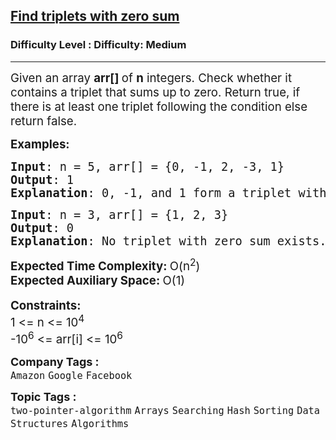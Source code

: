<h2><a href="https://www.geeksforgeeks.org/problems/find-triplets-with-zero-sum/1">Find triplets with zero sum</a></h2><h3>Difficulty Level : Difficulty: Medium</h3><hr><div class="problems_problem_content__Xm_eO" bis_skin_checked="1"><p><span style="font-size: 14pt;">Given an array <strong>arr[]&nbsp;</strong>of&nbsp;<strong>n</strong> integers. Check whether it contains a triplet that sums up to zero.&nbsp;Return true, if there is at least one triplet following the condition else return false.</span></p>
<p><span style="font-size: 14pt;"><strong>Examples:</strong></span></p>
<pre><span style="font-size: 14pt;"><strong>Input</strong>: n = 5, arr[] = {0, -1, 2, -3, 1}<br><strong>Output</strong>: 1
<strong>Explanation</strong>: 0, -1, and 1 form a triplet with a sum equal to 0.</span></pre>
<pre><span style="font-size: 14pt;"><strong>Input</strong>: n = 3, arr[] = {1, 2, 3}<br><strong>Output</strong>: 0
<strong>Explanation</strong>: No triplet with zero sum exists. </span></pre>
<p><span style="font-size: 14pt;"><strong>Expected Time Complexity: </strong>O(n<sup>2</sup>)</span><br><span style="font-size: 14pt;"><strong>Expected Auxiliary Space:&nbsp;</strong>O(1)</span><br><br><span style="font-size: 14pt;"><strong>Constraints</strong><strong>:</strong><br>1 &lt;= n&nbsp;&lt;= 10<sup>4</sup></span><br><span style="font-size: 14pt;">-10<sup>6</sup> &lt;= arr[i] &lt;= 10<sup>6</sup></span></p></div><p><span style=font-size:18px><strong>Company Tags : </strong><br><code>Amazon</code>&nbsp;<code>Google</code>&nbsp;<code>Facebook</code>&nbsp;<br><p><span style=font-size:18px><strong>Topic Tags : </strong><br><code>two-pointer-algorithm</code>&nbsp;<code>Arrays</code>&nbsp;<code>Searching</code>&nbsp;<code>Hash</code>&nbsp;<code>Sorting</code>&nbsp;<code>Data Structures</code>&nbsp;<code>Algorithms</code>&nbsp;